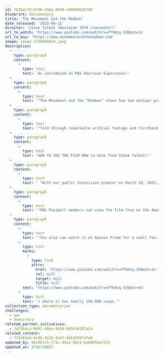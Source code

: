 ```yaml
---
id: 7b3bacfd-6f96-43ba-8058-e39965628705
blueprint: documentary
title: 'The Movement and the Madman'
date_released: '2023-06-15'
director: 'Steve Talbot (Wesleyan 1970 classmate!)'
url_to_watch: 'https://www.youtube.com/watch?v=PfhHcq-IUQo&t=2s'
url_to_buy: 'https://www.movementandthemadman.com'
image: image-1716855629.jpeg
description:
  -
    type: paragraph
    content:
      -
        type: text
        text: 'As introduced on PBS American Experience:'
  -
    type: paragraph
    content:
      -
        type: text
        text: '"The Movement and the “Madman” shows how two antiwar protests in the fall of 1969 — the largest the country had ever seen — pressured President Nixon to cancel what he called his “madman” plans for a massive escalation of the U.S. war in Vietnam, including a threat to use nuclear weapons. At the time, protestors had no idea how influential they could be and how many lives they may have saved.'
  -
    type: paragraph
    content:
      -
        type: text
        text: '"Told through remarkable archival footage and firsthand accounts from movement leaders, Nixon administration officials, historians, and others, the film explores how the leaders of the antiwar movement mobilized disparate groups from coast to coast to create two massive protests that changed history."'
  -
    type: paragraph
    content:
      -
        type: text
        text: 'HOW TO SEE THE FILM NOW (a note from Steve Talbot):'
  -
    type: paragraph
    content:
      -
        type: text
        text: ' "With our public television premier on March 28, 2023, we reached a large national, primetime audience  --  over half a million viewers. The audience continues to grow as local PBS stations rebroadcast the film.'
  -
    type: paragraph
    content:
      -
        type: text
        text: '"PBS Passport members can view the film free on the American Experience website. It is also free to view on Kanopy through local public libraries and colleges that offer that streaming service.'
  -
    type: paragraph
    content:
      -
        type: text
        text: '"You also can watch it on Amazon Prime for a small fee. In addition, Chapter One  --  the opening 12 minutes of our film  --  is on The American Experience YouTube page ('
      -
        type: text
        marks:
          -
            type: link
            attrs:
              href: 'https://www.youtube.com/watch?v=PfhHcq-IUQo&t=4s'
              rel: null
              target: null
              title: null
        text: 'https://www.youtube.com/watch?v=PfhHcq-IUQo&t=4s'
      -
        type: text
        text: ') where it has nearly 100,000 views."'
collection_type: documentaries
challenges:
  - war
  - democracy
related_partner_initiatives:
  - 2d25bdca-0661-40ea-8a59-9d3e34107a2a
related_content:
  - f74e61ed-bc0b-412d-8cbf-8d635097efe8
updated_by: 46c097c5-771c-49e2-b8c6-ba6009ae7172
updated_at: 1718710857
---
```

